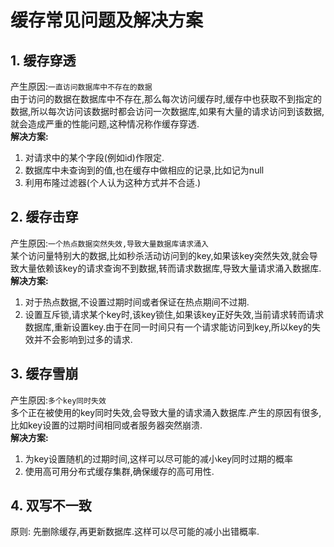# 缓存常见问题及解决方案
## 1. 缓存穿透
产生原因:`一直访问数据库中不存在的数据`  
由于访问的数据在数据库中不存在,那么每次访问缓存时,缓存中也获取不到指定的数据,所以每次访问该数据时都会访问一次数据库,如果有大量的请求访问到该数据,就会造成严重的性能问题,这种情况称作缓存穿透.  
**解决方案:**  
1. 对请求中的某个字段(例如id)作限定.
2. 数据库中未查询到的值,也在缓存中做相应的记录,比如记为null
3. 利用布隆过滤器(个人认为这种方式并不合适.)  
## 2. 缓存击穿  
产生原因:`一个热点数据突然失效,导致大量数据库请求涌入`  
某个访问量特别大的数据,比如秒杀活动访问到的key,如果该key突然失效,就会导致大量依赖该key的请求查询不到数据,转而请求数据库,导致大量请求涌入数据库.  
**解决方案:**  
1. 对于热点数据,不设置过期时间或者保证在热点期间不过期.  
2. 设置互斥锁,请求某个key时,该key锁住,如果该key正好失效,当前请求转而请求数据库,重新设置key.由于在同一时间只有一个请求能访问到key,所以key的失效并不会影响到过多的请求.  
## 3. 缓存雪崩  
产生原因:`多个key同时失效`  
多个正在被使用的key同时失效,会导致大量的请求涌入数据库.产生的原因有很多,比如key设置的过期时间相同或者服务器突然崩溃.  
**解决方案:**  
1. 为key设置随机的过期时间,这样可以尽可能的减小key同时过期的概率
2. 使用高可用分布式缓存集群,确保缓存的高可用性.  
## 4. 双写不一致  
原则: 先删除缓存,再更新数据库.这样可以尽可能的减小出错概率.
